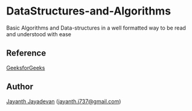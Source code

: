 # DataStructures-and-Algorithms
Basic Algorithms and Data-structures in a well formatted way to be read and understood with ease

## Reference
[GeeksforGeeks](http://geeksforgeeks.org)

## Author
[Jayanth Jayadevan](https://github.com/jayanthj737) (jayanth.j737@gmail.com)
